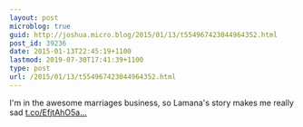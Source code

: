 ```yaml
---
layout: post
microblog: true
guid: http://joshua.micro.blog/2015/01/13/t554967423044964352.html
post_id: 39236
date: 2015-01-13T22:45:19+1100
lastmod: 2019-07-30T17:41:39+1100
type: post
url: /2015/01/13/t554967423044964352.html
---
```

I'm in the awesome marriages business, so Lamana's story makes me really sad [t.co/EfjtAhO5a...](http://t.co/EfjtAhO5a7)

